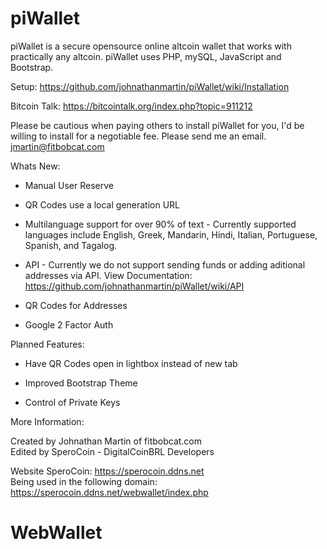 piWallet
========

piWallet is a secure opensource online altcoin wallet that works with practically any altcoin. piWallet uses PHP, mySQL, JavaScript and Bootstrap.

Setup: https://github.com/johnathanmartin/piWallet/wiki/Installation

Bitcoin Talk: https://bitcointalk.org/index.php?topic=911212

Please be cautious when paying others to install piWallet for you, I'd be willing to install for a negotiable fee. Please send me an email. jmartin@fitbobcat.com

Whats New:

- Manual User Reserve

- QR Codes use a local generation URL

- Multilanguage support for over 90% of text - Currently supported languages include English, Greek, Mandarin, Hindi, Italian, Portuguese, Spanish, and Tagalog.

- API - Currently we do not support sending funds or adding aditional addresses via API. View Documentation: https://github.com/johnathanmartin/piWallet/wiki/API

- QR Codes for Addresses

- Google 2 Factor Auth


Planned Features:
- Have QR Codes open in lightbox instead of new tab

- Improved Bootstrap Theme

- Control of Private Keys

More Information:

Created by Johnathan Martin of fitbobcat.com<br>
Edited by SperoCoin - DigitalCoinBRL Developers

Website SperoCoin: https://sperocoin.ddns.net<br>
Being used in the following domain: https://sperocoin.ddns.net/webwallet/index.php
# WebWallet
